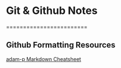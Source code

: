 # Git & Github Notes
========================

## Github Formatting Resources
[ adam-p Markdown Cheatsheet](https://github.com/adam-p/markdown-here/wiki/Markdown-Cheatsheet)
